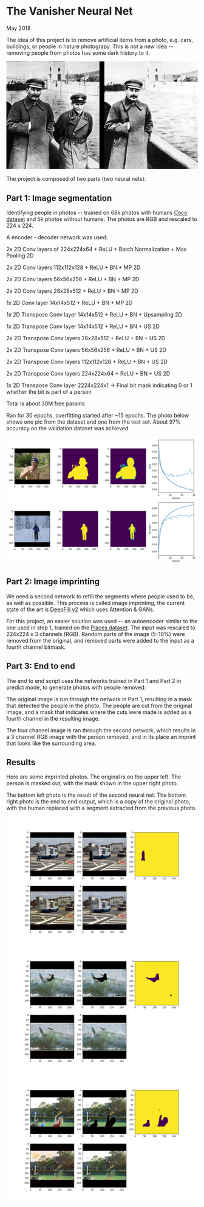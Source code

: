 # The Vanisher Neural Net

May 2018

The idea of this project is to remove artificial items from a photo, e.g. cars, buildings, or people in nature photograpy. This is not a new idea -- removing people from photos has some dark history to it.

![](stalin-composite-16x9.jpg)


The project is composed of two parts (two neural nets):

## Part 1: Image segmentation

Identifying people in photos -- trained on 68k photos with humans [Coco dataset](http://cocodataset.org/#home) and 5k photos without humans. The photos are RGB and rescaled to 224 x 224.

A encoder - decoder network was used:


2x 2D Conv layers of 224x224x64 + ReLU + Batch Normalization + Max Pooling 2D

2x 2D Conv layers 112x112x128 + ReLU + BN + MP 2D

2x 2D Conv layers 56x56x256 + ReLU + BN + MP 2D

2x 2D Conv layers 28x28x512 + ReLU + BN + MP 2D

1x 2D Conv layer 14x14x512 + ReLU + BN + MP 2D

1x 2D Transpose Conv layer 14x14x512 + ReLU + BN + Upsampling 2D

1x 2D Transpose Conv layer 14x14x512 + ReLU + BN + US 2D

2x 2D Transpose Conv layers 28x28x512 + ReLU + BN + US 2D

2x 2D Transpose Conv layers 56x56x256 + ReLU + BN + US 2D

2x 2D Transpose Conv layers 112x112x128 + ReLU + BN + US 2D

2x 2D Transpose Conv layers 224x224x64 + ReLU + BN + US 2D

1x 2D Transpose Conv layer 2224x224x1 -> Final bit mask indicating 0 or 1 whether the bit is part of a person


Total is about 30M free params


Ran for 30 epochs, overfitting started after ~15 epochs. The photo below shows one pic from the dataset and one from the test set. About 97% accuracy on the validation dataset was achieved.

![](plot-30.png)


## Part 2: Image imprinting

We need a second network to refill the segments where people used to be, as well as possible. This process is called image imprinting, the current state of the art is [DeepFill v2](https://github.com/JiahuiYu/generative_inpainting) which uses Attention & GANs.

For this project, an easier solution was used -- an autoencoder similar to the one used in step 1, trained on the [Places dataset](http://places2.csail.mit.edu/). The input was rescaled to 224x224 x 3 channels (RGB). Random parts of the image (5-10%) were removed from the original, and removed parts were added to the input as a fourth channel bitmask.


## Part 3: End to end

The end to end script uses the networks trained in Part 1 and Part 2 in predict mode, to generate photos with people removed:

The original image is run through the network in Part 1, resulting in a mask that detected the people in the photo.
The people are cut from the original image, and a mask that indicates where the cuts were made is added as a fourth channel in the resulting image.

The four channel image is ran through the second network, which results in a 3 channel RGB image with the person removed, and in its place an imprint that looks like the surrounding area.

## Results

Here are some imprinted photos. The original is on the upper left. The person is masked out, with the mask shown in the upper right photo.

The bottom left photo is the result of the second neural net. The bottom right photo is the end to end output, which is a copy of the original photo, with the human replaced with a segment extracted from the previous photo.


![](results/plot-2.png)
![](results/plot-3.png)
![](results/plot-6.png)
